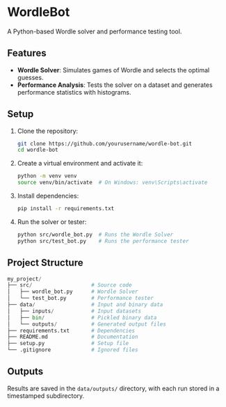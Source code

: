# WordleBot

A Python-based Wordle solver and performance testing tool.

## Features
- **Wordle Solver**: Simulates games of Wordle and selects the optimal guesses.
- **Performance Analysis**: Tests the solver on a dataset and generates performance statistics with histograms.

## Setup

1. Clone the repository:
    ```bash
    git clone https://github.com/yourusername/wordle-bot.git
    cd wordle-bot
    ```
3. Create a virtual environment and activate it:
    ```bash
    python -m venv venv
    source venv/bin/activate  # On Windows: venv\Scripts\activate
    ``` 
4. Install dependencies:
    ```bash
    pip install -r requirements.txt
    ```
5. Run the solver or tester:
    ```bash
    python src/wordle_bot.py  # Runs the Wordle Solver
    python src/test_bot.py    # Runs the performance tester
    ```
## Project Structure
```python
my_project/
├── src/                   # Source code
│   ├── wordle_bot.py      # Wordle Solver
│   └── test_bot.py        # Performance tester
├── data/                  # Input and binary data
│   ├── inputs/            # Input datasets
│   ├── bin/               # Pickled binary data
│   └── outputs/           # Generated output files
├── requirements.txt       # Dependencies
├── README.md              # Documentation
├── setup.py               # Setup file
└── .gitignore             # Ignored files
```
## Outputs
Results are saved in the `data/outputs/` directory, with each run stored in a timestamped subdirectory.